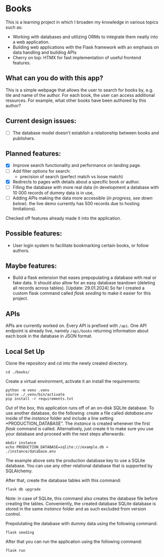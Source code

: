 # Books

This is a learning project in which I broaden my knowledge in various topics such as:
- Working with databases and utilizing ORMs to integrate them neatly into a web application.
- Building web applications with the Flask framework with an emphasis on data handling and building APIs
- Cherry on top: HTMX for fast implementation of useful frontend features.

## What can you do with this app?

This is a simple webpage that allows the user to search for books by, e.g. tile and name of the author. For each book, the user can access additional ressurces. For example, what other books have been authored by this author?

## Current design issues:
- [ ] The database model doesn't establish a relationship between books and publishers.

## Planned features:
- [x] Improve search functionality and performance on landing page.
- [ ] Add filter options for search:
    - precision of search (perfect match vs loose match)
- [x] Redirects to pages with details about a specific book or author.
- [ ] Filling the database with more real data (in development a database with 10 000 records of dummy data is in use,
- [ ] Adding APIs making the data more accessible (*in progress, see down below*).
the live demo currently has 500 records due to hosting limitations).

Checked off features already made it into the application.

## Possible features:
- User login system to facilitate bookmarking certain books, or follow authors.

## Maybe features:
- Build a flask extension that eases prepopulating a database with real or fake data. It should also allow for an easy database teardown (deleting all records across tables). [Update: 29.01.2024] So far I created a custom flask command called *flask seeding* to make it easier for this project.

## APIs

APIs are currently worked on. Every API is prefixed with `/api`. One API endpoint is already live, namely `/api/books` returning information about each book in the database in JSON format.

## Local Set Up

Clone the repository and cd into the newly created directory. 

```
cd ./books/
```

Create a virtual environment, activate it an install the requirements:

```
python -m venv .venv
source ./.venv/bin/activate
pip install -r requirements.txt
```

Out of the box, this application runs off of an on-disk SQLite database. To use another database, do the following: create a file called *database.env* inside of the *instance* folder and include a line setting *PRODUCTION_DATABASE". The *instance* is created whenever the first *flask* command is called. Alternatively, just create it to make sure you use your database and proceed with the next steps afterwards:

```
mkdir instance
echo PRODUCTION_DATABASE=sqlite:///example.db > ./instance/database.env
```

The example above sets the production database key to use a SQLite database. You can use any other relational database that is supported by SQLAlchemy.

After that, create the database tables with this command:

```
flask db upgrade
```

Note: in case of SQLite, this command also creates the database file before creating the tables. Conveniently, the created database SQLite database is stored in the same *instance* folder and as such excluded from version control.

Prepolutating the database with dummy data using the following command:

```
flask seeding
```

After that you can run the application using the following command:

```
flask run
```

